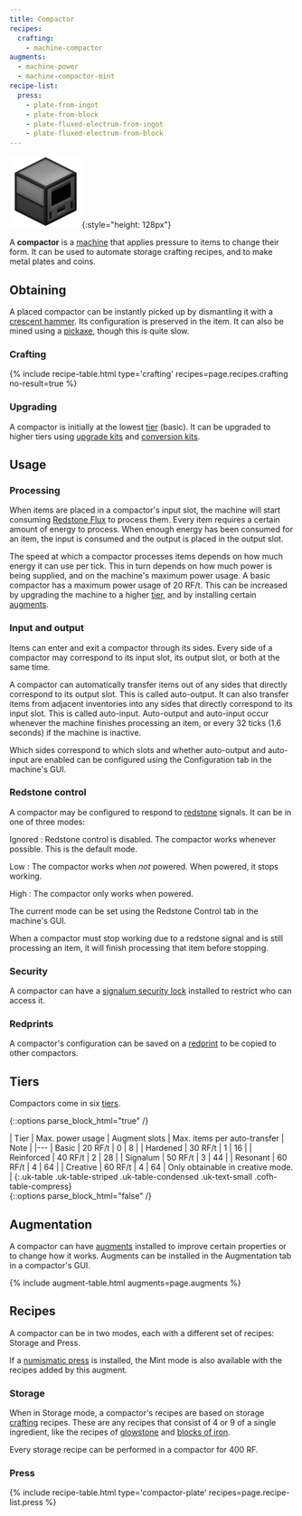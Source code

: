 ```yaml
---
title: Compactor
recipes:
  crafting:
    - machine-compactor
augments:
  - machine-power
  - machine-compactor-mint
recipe-list:
  press:
    - plate-from-ingot
    - plate-from-block
    - plate-fluxed-electrum-from-ingot
    - plate-fluxed-electrum-from-block
---
```


![Compactor](/assets/images/thermal-expansion/compactor.png){:style="height: 128px"}


A **compactor** is a [machine](/docs/thermal-expansion/machines/) that applies
pressure to items to change their form. It can be used to automate storage
crafting recipes, and to make metal plates and coins.


Obtaining
---------

A placed compactor can be instantly picked up by dismantling it with a [crescent
hammer](/docs/thermal-foundation/items/tools/crescent-hammer/). Its
configuration is preserved in the item. It can also be mined using a
[pickaxe](https://minecraft.gamepedia.com/Pickaxe), though this is quite slow.

### Crafting
{% include recipe-table.html type='crafting' recipes=page.recipes.crafting no-result=true %}

### Upgrading
A compactor is initially at the lowest [tier](#tiers) (basic). It can be
upgraded to higher tiers using [upgrade
kits](/docs/thermal-expansion/tiers/upgrade-kits/) and [conversion
kits](/docs/thermal-expansion/tiers/conversion-kits/).


Usage
-----

### Processing
When items are placed in a compactor's input slot, the machine will start
consuming [Redstone Flux](/docs/redstone-flux/) to process them. Every item
requires a certain amount of energy to process. When enough energy has been
consumed for an item, the input is consumed and the output is placed in the
output slot.

The speed at which a compactor processes items depends on how much energy it can
use per tick. This in turn depends on how much power is being supplied, and on
the machine's maximum power usage. A basic compactor has a maximum power usage
of 20 RF/t. This can be increased by upgrading the machine to a higher
[tier](#tiers), and by installing certain [augments](#augmentation).

### Input and output
Items can enter and exit a compactor through its sides. Every side of a
compactor may correspond to its input slot, its output slot, or both at the same
time.

A compactor can automatically transfer items out of any sides that directly
correspond to its output slot. This is called auto-output. It can also transfer
items from adjacent inventories into any sides that directly correspond to its
input slot. This is called auto-input. Auto-output and auto-input occur whenever
the machine finishes processing an item, or every 32 ticks (1.6 seconds) if the
machine is inactive.

Which sides correspond to which slots and whether auto-output and auto-input are
enabled can be configured using the Configuration tab in the machine's GUI.

### Redstone control
A compactor may be configured to respond to
[redstone](https://minecraft.gamepedia.com/Redstone) signals. It can be in one
of three modes:

Ignored
: Redstone control is disabled. The compactor works whenever possible. This is
the default mode.

Low
: The compactor works when *not* powered. When powered, it stops working.

High
: The compactor only works when powered.

The current mode can be set using the Redstone Control tab in the machine's GUI.

When a compactor must stop working due to a redstone signal and is still
processing an item, it will finish processing that item before stopping.

### Security
A compactor can have a [signalum security
lock](/docs/thermal-foundation/items/other/signalum-security-lock/) installed to
restrict who can access it.

### Redprints
A compactor's configuration can be saved on a
[redprint](/docs/thermal-foundation/items/tools/redprint/) to be copied to other
compactors.


Tiers
-----

Compactors come in six [tiers](/docs/thermal-expansion/tiers/).

{::options parse_block_html="true" /}
<div class="uk-overflow-container">
| Tier | Max. power usage | Augment slots | Max. items per auto-transfer | Note |
|---
| Basic | 20 RF/t | 0 | 8 |
| Hardened | 30 RF/t | 1 | 16 |
| Reinforced | 40 RF/t | 2 | 28 |
| Signalum | 50 RF/t | 3 | 44 |
| Resonant | 60 RF/t | 4 | 64 |
| Creative | 60 RF/t | 4 | 64 | Only obtainable in creative mode. |
{:.uk-table .uk-table-striped .uk-table-condensed .uk-text-small .cofh-table-compress}
</div>
{::options parse_block_html="false" /}


Augmentation
------------

A compactor can have [augments](/docs/thermal-expansion/augments/) installed to
improve certain properties or to change how it works. Augments can be installed
in the Augmentation tab in a compactor's GUI.

{% include augment-table.html augments=page.augments %}


Recipes
-------

A compactor can be in two modes, each with a different set of recipes: Storage
and Press.

If a [numismatic
press](/docs/thermal-expansion/augments/machine/numismatic-press/) is installed,
the Mint mode is also available with the recipes added by this augment.

### Storage
When in Storage mode, a compactor's recipes are based on storage
[crafting](https://minecraft.gamepedia.com/Crafting) recipes. These are any
recipes that consist of 4 or 9 of a single ingredient, like the recipes of
[glowstone](https://minecraft.gamepedia.com/Glowstone) and [blocks of
iron](https://minecraft.gamepedia.com/Block_of_Iron).

Every storage recipe can be performed in a compactor for 400 RF.

### Press
{% include recipe-table.html type='compactor-plate' recipes=page.recipe-list.press %}
